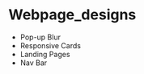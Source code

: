 # Webpage_designs
<ul>
  <li> Pop-up Blur</li>
  <li> Responsive Cards</li>
  <li> Landing Pages</li>
  <li> Nav Bar</li>
</ul>
